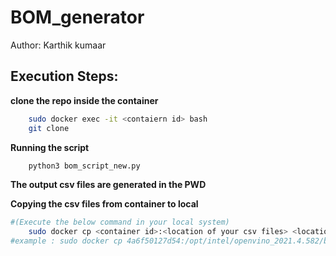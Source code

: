 # BOM_generator
Author: Karthik kumaar

## Execution Steps:

**clone the repo inside the container**
```sh
	sudo docker exec -it <contaiern id> bash 
	git clone 
```
**Running the script**
```sh
	python3 bom_script_new.py
```
**The output csv files are generated in the PWD**

**Copying the csv files from container to local** 
```sh	
#(Execute the below command in your local system)
	sudo docker cp <container id>:<location of your csv files> <location of local host>
#example : sudo docker cp 4a6f50127d54:/opt/intel/openvino_2021.4.582/base_packages.txt /home	
```

